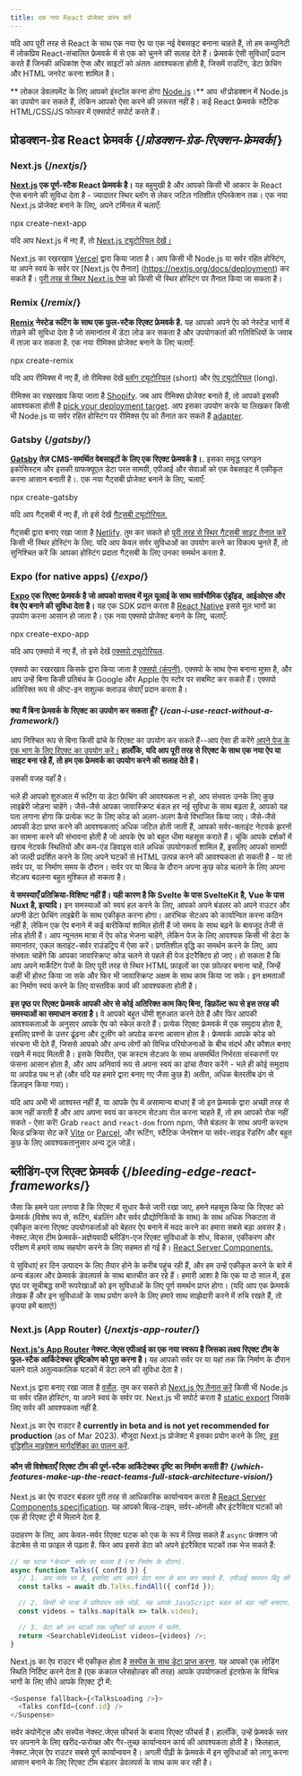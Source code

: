 ```yaml
---
title: एक नया React प्रोजेक्ट प्रारंभ करें
---
```


<Intro>

यदि आप पूरी तरह से React के साथ एक नया ऐप या एक नई वेबसाइट बनाना चाहते हैं, तो हम कम्युनिटी में लोकप्रिय React-संचालित फ्रेमवर्क में से एक को चुनने की सलाह देते हैं। फ़्रेमवर्क ऐसी सुविधाएँ प्रदान करते हैं जिनकी अधिकांश ऐप्स और साइटों को अंततः आवश्यकता होती है, जिसमें राउटिंग, डेटा फ़ेचिंग और HTML जनरेट करना शामिल है।

</Intro>

<Note>

** लोकल डेवलपमेंट के लिए आपको इंस्टॉल करना होगा [Node.js](https://nodejs.org/en/)।** आप *भी* प्रोडक्शन में Node.js का उपयोग कर सकते हैं, लेकिन आपको ऐसा करने की ज़रूरत नहीं है। कई React फ्रेमवर्क स्टैटिक HTML/CSS/JS फोल्डर में एक्सपोर्ट सपोर्ट करते हैं।

</Note>

## प्रोडक्शन-ग्रेड React फ्रेमवर्क {/*प्रोडक्शन-ग्रेड-रिएक्शन-फ्रेमवर्क*/}

### Next.js {/*nextjs*/}

**[Next.js](https://nextjs.org/) एक पूर्ण-स्टैक React फ्रेमवर्क है।** यह बहुमुखी है और आपको किसी भी आकार के React ऐप्स बनाने की सुविधा देता है - ज्यादातर स्थिर ब्लॉग से लेकर जटिल गतिशील एप्लिकेशन तक। एक नया Next.js प्रोजेक्ट बनाने के लिए, अपने टर्मिनल में चलाएँ:


<TerminalBlock>
npx create-next-app
</TerminalBlock>

यदि आप Next.js में नए हैं, तो [Next.js ट्यूटोरियल देखें।](https://nextjs.org/learn/foundations/about-nextjs)

Next.js का रखरखाव [Vercel](https://vercel.com/) द्वारा किया जाता है। आप किसी भी Node.js या सर्वर रहित होस्टिंग, या अपने स्वयं के सर्वर पर [Next.js ऐप तैनात] (https://nextjs.org/docs/deployment) कर सकते हैं। [पूरी तरह से स्थिर Next.js ऐप्स](https://nextjs.org/docs/advanced-features/static-html-export) को किसी भी स्थिर होस्टिंग पर तैनात किया जा सकता है।

### Remix {/*remix*/}

**[Remix](https://remix.run/) नेस्टेड रूटिंग के साथ एक फुल-स्टैक रिएक्ट फ्रेमवर्क है.** यह आपको अपने ऐप को नेस्टेड भागों में तोड़ने की सुविधा देता है जो समानांतर में डेटा लोड कर सकता है और उपयोगकर्ता की गतिविधियों के जवाब में ताज़ा कर सकता है. एक नया रीमिक्स प्रोजेक्ट बनाने के लिए चलाएँ:

<TerminalBlock>
npx create-remix
</TerminalBlock>

यदि आप रीमिक्स में नए हैं, तो रीमिक्स देखें [ब्लॉग ट्यूटोरियल](https://remix.run/docs/en/main/tutorials/blog) (short) और [ऐप ट्यूटोरियल](https://remix.run/docs/en/main/tutorials/jokes) (long).

रीमिक्स का रखरखाव किया जाता है [Shopify](https://www.shopify.com/). जब आप रीमिक्स प्रोजेक्ट बनाते हैं, तो आपको इसकी आवश्यकता होती है [pick your deployment target](https://remix.run/docs/en/main/guides/deployment). आप इसका उपयोग करके या लिखकर किसी भी Node.js या सर्वर रहित होस्टिंग पर रीमिक्स ऐप को तैनात कर सकते हैं [adapter](https://remix.run/docs/en/main/other-api/adapter).

### Gatsby {/*gatsby*/}

**[Gatsby](https://www.gatsbyjs.com/) तेज़ CMS-समर्थित वेबसाइटों के लिए एक रिएक्ट फ्रेमवर्क है।.** इसका समृद्ध प्लगइन इकोसिस्टम और इसकी ग्राफक्यूएल डेटा परत सामग्री, एपीआई और सेवाओं को एक वेबसाइट में एकीकृत करना आसान बनाती है।. एक नया गैट्सबी प्रोजेक्ट बनाने के लिए, चलाएँ:

<TerminalBlock>
npx create-gatsby
</TerminalBlock>

यदि आप गैट्सबी में नए हैं, तो इसे देखें [गैट्सबी ट्यूटोरियल.](https://www.gatsbyjs.com/docs/tutorial/)

गैट्सबी द्वारा बनाए रखा जाता है [Netlify](https://www.netlify.com/). तुम कर सकते हो [पूरी तरह से स्थिर गैट्सबी साइट तैनात करें](https://www.gatsbyjs.com/docs/how-to/previews-deploys-hosting) किसी भी स्थिर होस्टिंग के लिए. यदि आप केवल सर्वर सुविधाओं का उपयोग करने का विकल्प चुनते हैं, तो सुनिश्चित करें कि आपका होस्टिंग प्रदाता गैट्सबी के लिए उनका समर्थन करता है.

### Expo (for native apps) {/*expo*/}

**[Expo](https://expo.dev/) एक रिएक्ट फ्रेमवर्क है जो आपको वास्तव में मूल यूआई के साथ सार्वभौमिक एंड्रॉइड, आईओएस और वेब ऐप बनाने की सुविधा देता है।** यह एक SDK प्रदान करता है [React Native](https://reactnative.dev/) इससे मूल भागों का उपयोग करना आसान हो जाता है। एक नया एक्सपो प्रोजेक्ट बनाने के लिए, चलाएँ:

<TerminalBlock>
npx create-expo-app
</TerminalBlock>

यदि आप एक्सपो में नए हैं, तो इसे देखें [एक्सपो ट्यूटोरियल](https://docs.expo.dev/tutorial/introduction/).

एक्सपो का रखरखाव किसके द्वारा किया जाता है [एक्सपो (कंपनी)](https://expo.dev/about). एक्सपो के साथ ऐप्स बनाना मुफ़्त है, और आप उन्हें बिना किसी प्रतिबंध के Google और Apple ऐप स्टोर पर सबमिट कर सकते हैं। एक्सपो अतिरिक्त रूप से ऑप्ट-इन सशुल्क क्लाउड सेवाएँ प्रदान करता है।

<DeepDive>

#### क्या मैं बिना फ्रेमवर्क के रिएक्ट का उपयोग कर सकता हूँ? {/*can-i-use-react-without-a-framework*/}

आप निश्चित रूप से बिना किसी ढांचे के रिएक्ट का उपयोग कर सकते हैं--आप ऐसा ही करेंगे [अपने पेज के एक भाग के लिए रिएक्ट का उपयोग करें।](/learn/add-react-to-an-existing-project#using-react-for-a-part-of-your-existing-page) **हालाँकि, यदि आप पूरी तरह से रिएक्ट के साथ एक नया ऐप या साइट बना रहे हैं, तो हम एक फ्रेमवर्क का उपयोग करने की सलाह देते हैं।**

उसकी वजह यहाँ है।

भले ही आपको शुरुआत में रूटिंग या डेटा फ़ेचिंग की आवश्यकता न हो, आप संभवतः उनके लिए कुछ लाइब्रेरी जोड़ना चाहेंगे। जैसे-जैसे आपका जावास्क्रिप्ट बंडल हर नई सुविधा के साथ बढ़ता है, आपको यह पता लगाना होगा कि प्रत्येक रूट के लिए कोड को अलग-अलग कैसे विभाजित किया जाए। जैसे-जैसे आपकी डेटा प्राप्त करने की आवश्यकताएं अधिक जटिल होती जाती हैं, आपको सर्वर-क्लाइंट नेटवर्क झरनों का सामना करने की संभावना होती है जो आपके ऐप को बहुत धीमा महसूस कराते हैं। चूंकि आपके दर्शकों में खराब नेटवर्क स्थितियों और कम-एंड डिवाइस वाले अधिक उपयोगकर्ता शामिल हैं, इसलिए आपको सामग्री को जल्दी प्रदर्शित करने के लिए अपने घटकों से HTML उत्पन्न करने की आवश्यकता हो सकती है - या तो सर्वर पर, या निर्माण समय के दौरान। सर्वर पर या बिल्ड के दौरान अपना कुछ कोड चलाने के लिए अपना सेटअप बदलना बहुत मुश्किल हो सकता है।

**ये समस्याएँ प्रतिक्रिया-विशिष्ट नहीं हैं। यही कारण है कि Svelte के पास SvelteKit है, Vue के पास Nuxt है, इत्यादि।** इन समस्याओं को स्वयं हल करने के लिए, आपको अपने बंडलर को अपने राउटर और अपनी डेटा फ़ेचिंग लाइब्रेरी के साथ एकीकृत करना होगा। आरंभिक सेटअप को कार्यान्वित करना कठिन नहीं है, लेकिन एक ऐप बनाने में कई बारीकियां शामिल होती हैं जो समय के साथ बढ़ने के बावजूद तेजी से लोड होती हैं। आप न्यूनतम मात्रा में ऐप कोड भेजना चाहेंगे, लेकिन पेज के लिए आवश्यक किसी भी डेटा के समानांतर, एकल क्लाइंट-सर्वर राउंडट्रिप में ऐसा करें। प्रगतिशील वृद्धि का समर्थन करने के लिए, आप संभवतः चाहेंगे कि आपका जावास्क्रिप्ट कोड चलने से पहले ही पेज इंटरैक्टिव हो जाए। हो सकता है कि आप अपने मार्केटिंग पेजों के लिए पूरी तरह से स्थिर HTML फ़ाइलों का एक फ़ोल्डर बनाना चाहें, जिन्हें कहीं भी होस्ट किया जा सके और फिर भी जावास्क्रिप्ट अक्षम के साथ काम किया जा सके। इन क्षमताओं का निर्माण स्वयं करने के लिए वास्तविक कार्य की आवश्यकता होती है।

**इस पृष्ठ पर रिएक्ट फ्रेमवर्क आपकी ओर से कोई अतिरिक्त काम किए बिना, डिफ़ॉल्ट रूप से इस तरह की समस्याओं का समाधान करता है।** वे आपको बहुत धीमी शुरुआत करने देते हैं और फिर आपकी आवश्यकताओं के अनुसार आपके ऐप को स्केल करते हैं। प्रत्येक रिएक्ट फ्रेमवर्क में एक समुदाय होता है, इसलिए प्रश्नों के उत्तर ढूंढना और टूलींग को अपग्रेड करना आसान होता है। फ्रेमवर्क आपके कोड को संरचना भी देते हैं, जिससे आपको और अन्य लोगों को विभिन्न परियोजनाओं के बीच संदर्भ और कौशल बनाए रखने में मदद मिलती है। इसके विपरीत, एक कस्टम सेटअप के साथ असमर्थित निर्भरता संस्करणों पर फंसना आसान होता है, और आप अनिवार्य रूप से अपना स्वयं का ढांचा तैयार करेंगे - भले ही कोई समुदाय या अपग्रेड पथ न हो (और यदि यह हमारे द्वारा बनाए गए जैसा कुछ है) अतीत, अधिक बेतरतीब ढंग से डिज़ाइन किया गया)।

यदि आप अभी भी आश्वस्त नहीं हैं, या आपके ऐप में असामान्य बाधाएं हैं जो इन फ़्रेमवर्क द्वारा अच्छी तरह से काम नहीं करती हैं और आप अपना स्वयं का कस्टम सेटअप रोल करना चाहते हैं, तो हम आपको रोक नहीं सकते - ऐसा करें! Grab `react` and `react-dom` from npm, जैसे बंडलर के साथ अपनी कस्टम बिल्ड प्रक्रिया सेट करें [Vite](https://vitejs.dev/) or [Parcel](https://parceljs.org/), और रूटिंग, स्टैटिक जेनरेशन या सर्वर-साइड रेंडरिंग और बहुत कुछ के लिए आवश्यकतानुसार अन्य टूल जोड़ें।
</DeepDive>

## ब्लीडिंग-एज रिएक्ट फ्रेमवर्क {/*bleeding-edge-react-frameworks*/}

जैसा कि हमने पता लगाया है कि रिएक्ट में सुधार कैसे जारी रखा जाए, हमने महसूस किया कि रिएक्ट को फ्रेमवर्क (विशेष रूप से, रूटिंग, बंडलिंग और सर्वर प्रौद्योगिकियों के साथ) के साथ अधिक निकटता से एकीकृत करना रिएक्ट उपयोगकर्ताओं को बेहतर ऐप बनाने में मदद करने का हमारा सबसे बड़ा अवसर है। नेक्स्ट.जेएस टीम फ्रेमवर्क-अज्ञेयवादी ब्लीडिंग-एज रिएक्ट सुविधाओं के शोध, विकास, एकीकरण और परीक्षण में हमारे साथ सहयोग करने के लिए सहमत हो गई है। [React Server Components.](/blog/2023/03/22/react-labs-what-we-have-been-working-on-march-2023#react-server-components)

ये सुविधाएं हर दिन उत्पादन के लिए तैयार होने के करीब पहुंच रही हैं, और हम उन्हें एकीकृत करने के बारे में अन्य बंडलर और फ्रेमवर्क डेवलपर्स के साथ बातचीत कर रहे हैं। हमारी आशा है कि एक या दो साल में, इस पृष्ठ पर सूचीबद्ध सभी रूपरेखाओं को इन सुविधाओं के लिए पूर्ण समर्थन प्राप्त होगा। (यदि आप एक फ्रेमवर्क लेखक हैं और इन सुविधाओं के साथ प्रयोग करने के लिए हमारे साथ साझेदारी करने में रुचि रखते हैं, तो कृपया हमें बताएं!)

### Next.js (App Router) {/*nextjs-app-router*/}

**[Next.js's App Router](https://beta.nextjs.org/docs/getting-started) नेक्स्ट.जेएस एपीआई का एक नया स्वरूप है जिसका लक्ष्य रिएक्ट टीम के फुल-स्टैक आर्किटेक्चर दृष्टिकोण को पूरा करना है।** यह आपको सर्वर पर या यहां तक ​​कि निर्माण के दौरान चलने वाले अतुल्यकालिक घटकों में डेटा लाने की सुविधा देता है।

Next.js द्वारा बनाए रखा जाता है [वर्सेल](https://vercel.com/). तुम कर सकते हो [Next.js ऐप तैनात करें](https://nextjs.org/docs/deployment) किसी भी Node.js या सर्वर रहित होस्टिंग, या अपने स्वयं के सर्वर पर. Next.js भी सपोर्ट करता है [static export](https://beta.nextjs.org/docs/configuring/static-export) जिसके लिए सर्वर की आवश्यकता नहीं है.
<Pitfall>

Next.js का ऐप राउटर है **currently in beta and is not yet recommended for production** (as of Mar 2023). मौजूदा Next.js प्रोजेक्ट में इसका प्रयोग करने के लिए, [इस वृद्धिशील माइग्रेशन मार्गदर्शिका का पालन करें](https://beta.nextjs.org/docs/upgrade-guide#migrating-from-pages-to-app).

</Pitfall>

<DeepDive>

#### कौन सी विशेषताएँ रिएक्ट टीम की पूर्ण-स्टैक आर्किटेक्चर दृष्टि का निर्माण करती हैं? {/*which-features-make-up-the-react-teams-full-stack-architecture-vision*/}

Next.js का ऐप राउटर बंडलर पूरी तरह से आधिकारिक कार्यान्वयन करता है [React Server Components specification](https://github.com/reactjs/rfcs/blob/main/text/0188-server-components.md). यह आपको बिल्ड-टाइम, सर्वर-ओनली और इंटरैक्टिव घटकों को एक ही रिएक्ट ट्री में मिलाने देता है.

उदाहरण के लिए, आप केवल-सर्वर रिएक्ट घटक को एक के रूप में लिख सकते हैं `async` फ़ंक्शन जो डेटाबेस से या फ़ाइल से पढ़ता है. फिर आप इससे डेटा को अपने इंटरैक्टिव घटकों तक भेज सकते हैं:

```js
// यह घटक *केवल* सर्वर पर चलता है (या निर्माण के दौरान).
async function Talks({ confId }) {
  // 1. आप सर्वर पर हैं, इसलिए आप अपने डेटा स्तर से बात कर सकते हैं. एपीआई समापन बिंदु की आवश्यकता नहीं है.
  const talks = await db.Talks.findAll({ confId });

  // 2. किसी भी मात्रा में प्रतिपादन तर्क जोड़ें. यह आपके JavaScript बंडल को बड़ा नहीं बनाएगा.
  const videos = talks.map(talk => talk.video);

  // 3. डेटा को उन घटकों तक पहुँचाएँ जो ब्राउज़र में चलेंगे.
  return <SearchableVideoList videos={videos} />;
}
```

Next.js का ऐप राउटर भी एकीकृत होता है [सस्पेंस के साथ डेटा प्राप्त करना](/blog/2022/03/29/react-v18#suspense-in-data-frameworks). यह आपको एक लोडिंग स्थिति निर्दिष्ट करने देता है (एक कंकाल प्लेसहोल्डर की तरह) आपके उपयोगकर्ता इंटरफ़ेस के विभिन्न भागों के लिए सीधे आपके रिएक्ट ट्री में:

```js
<Suspense fallback={<TalksLoading />}>
  <Talks confId={conf.id} />
</Suspense>
```

सर्वर कंपोनेंट्स और सस्पेंस नेक्स्ट.जेएस फीचर्स के बजाय रिएक्ट फीचर्स हैं। हालाँकि, उन्हें फ्रेमवर्क स्तर पर अपनाने के लिए खरीद-फरोख्त और गैर-तुच्छ कार्यान्वयन कार्य की आवश्यकता होती है। फिलहाल, नेक्स्ट.जेएस ऐप राउटर सबसे पूर्ण कार्यान्वयन है। अगली पीढ़ी के फ्रेमवर्क में इन सुविधाओं को लागू करना आसान बनाने के लिए रिएक्ट टीम बंडलर डेवलपर्स के साथ काम कर रही है।

</DeepDive>
